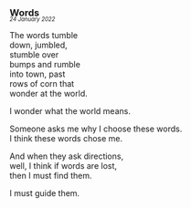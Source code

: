 ### Words
<p style="margin:0; margin-top: -1.25rem">
  <em>
    <small><small>24 January 2022</small></small>
  </em>
</p>

The words tumble  
down, jumbled,  
stumble over  
bumps and rumble  
into town, past  
rows of corn that  
wonder at the world.  

I wonder what the world means.  

Someone asks me why I choose these words.  
I think these words chose me.  

And when they ask directions,  
well, I think if words are lost,  
then I must find them.  

I must guide them.
